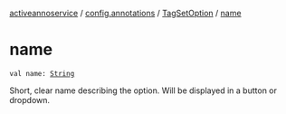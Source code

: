 [activeannoservice](../../index.md) / [config.annotations](../index.md) / [TagSetOption](index.md) / [name](./name.md)

# name

`val name: `[`String`](https://kotlinlang.org/api/latest/jvm/stdlib/kotlin/-string/index.html)

Short, clear name describing the option. Will be displayed in a button or dropdown.

